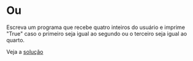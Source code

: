 # Ou

Escreva um programa que recebe quatro inteiros do usuário e imprime "True" caso
o primeiro seja igual ao segundo ou o terceiro seja igual ao quarto.

Veja a [solução](./solucoes/13-ou.go)